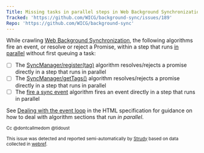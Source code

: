 ```yaml
---
Title: Missing tasks in parallel steps in Web Background Synchronization
Tracked: 'https://github.com/WICG/background-sync/issues/189'
Repo: 'https://github.com/WICG/background-sync'
---
```


While crawling [Web Background Synchronization](https://wicg.github.io/background-sync/spec/), the following algorithms fire an event, or resolve or reject a Promise, within a step that runs [in parallel](https://html.spec.whatwg.org/multipage/infrastructure.html#in-parallel) without first queuing a task:
* [ ] The [SyncManager/register(tag)](https://wicg.github.io/background-sync/spec/#dom-syncmanager-register) algorithm resolves/rejects a promise directly in a step that runs in parallel
* [ ] The [SyncManager/getTags()](https://wicg.github.io/background-sync/spec/#dom-syncmanager-gettags) algorithm resolves/rejects a promise directly in a step that runs in parallel
* [ ] The [fire a sync event](https://wicg.github.io/background-sync/spec/#fire-a-sync-event) algorithm fires an event directly in a step that runs in parallel

See [Dealing with the event loop](https://html.spec.whatwg.org/multipage/webappapis.html#event-loop-for-spec-authors) in the HTML specification for guidance on how to deal with algorithm sections that run *in parallel*.

<sub>Cc @dontcallmedom @tidoust</sub>

<sub>This issue was detected and reported semi-automatically by [Strudy](https://github.com/w3c/strudy/) based on data collected in [webref](https://github.com/w3c/webref/).</sub>
